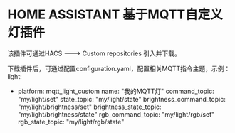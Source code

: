 # HOME ASSISTANT 基于MQTT自定义灯插件
该插件可通过HACS ---> Custom repositories 引入并下载。

下载插件后，可通过配置configuration.yaml，配置相关MQTT指令主题，示例：
light:
  - platform: mqtt_light_custom
    name: "我的MQTT灯"
    command_topic: "my/light/set"
    state_topic: "my/light/state"
    brightness_command_topic: "my/light/brightness/set"
    brightness_state_topic: "my/light/brightness/state"
    rgb_command_topic: "my/light/rgb/set"
    rgb_state_topic: "my/light/rgb/state"

